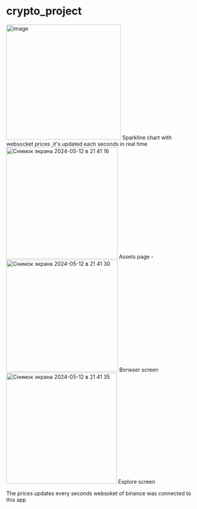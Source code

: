 # crypto_project


<img width="305" alt="image" src="https://github.com/rahimov27/crypto-app-flutter/assets/89564054/02decd2a-7f10-46e5-883e-6a0791c215e4"> 
Sparkline chart with websocket prices ,it's updated each seconds in real time 



<img width="296" alt="Снимок экрана 2024-05-12 в 21 41 16" src="https://github.com/rahimov27/crypto-app-flutter/assets/89564054/04175d38-dde7-49f0-9184-6a8f90eb3c77">
Assets page - 


<img width="297" alt="Снимок экрана 2024-05-12 в 21 41 30" src="https://github.com/rahimov27/crypto-app-flutter/assets/89564054/6b92b867-c159-4511-81eb-6021f5b8a121">
Borwser screen



<img width="294" alt="Снимок экрана 2024-05-12 в 21 41 35" src="https://github.com/rahimov27/crypto-app-flutter/assets/89564054/3b80b238-5a7c-42ec-a073-3e06984c995a">
Explore screen 

The prices updates every seconds websoket of binance was connected to this app
